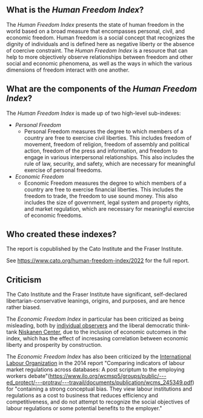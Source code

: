 ## What is the *Human Freedom Index*?

The *Human Freedom Index* presents the state of human freedom in the world based on a broad measure that encompasses personal, civil, and economic freedom. Human freedom is a social concept that recognizes the dignity of individuals and is defined here as negative liberty or the absence of coercive constraint. The *Human Freedom Index* is a resource that can help to more objectively observe relationships between freedom and other social and economic phenomena, as well as the ways in which the various dimensions of freedom interact with one another.


## What are the components of the *Human Freedom Index*?

The *Human Freedom Index* is made up of two high-level sub-indexes:
- *Personal Freedom*
    - Personal Freedom measures the degree to which members of a country are free to exercise civil liberties. This includes freedom of movement, freedom of religion, freedom of assembly and political action, freedom of the press and information, and freedom to engage in various interpersonal relationships. This also includes the rule of law, security, and safety, which are necessary for meaningful exercise of personal freedoms.
- *Economic Freedom*
    - Economic Freedom measures the degree to which members of a country are free to exercise financial liberties. This includes the freedom to trade, the freedom to use sound money. This also includes the size of government, legal system and property rights, and market regulation, which are necessary for meaningful exercise of economic freedoms.


## Who created these indexes?

The report is copublished by the Cato Institute and the Fraser Institute.

See https://www.cato.org/human-freedom-index/2022 for the full report.


## Criticism

The Cato Institute and the Fraser Institute have significant, self-declared libertarian-conservative leanings, origins, and purposes, and are hence rather biased.

The *Economic Freedom Index* in particular has been criticized as being misleading, both by [individual observers](https://erlendkulanderkvitrud.medium.com/the-economic-freedom-index-is-a-steaming-pile-of-neoliberal-bullshit-a35205855e29) and the liberal democratic think-tank [Niskanen Center](https://www.niskanencenter.org/elusive-regulatory-state/), due to the inclusion of economic outcomes in the index, which has the effect of incresasing correlation between economic liberty and prosperity by construction. 

The *Economic Freedom Index* has also been criticized by the [International Labour Organization](https://www.ilo.org/) in the 2014 report "Comparing indicators of labour market regulations across databases: A post scriptum to the employing workers debate"(https://www.ilo.org/wcmsp5/groups/public/---ed_protect/---protrav/---travail/documents/publication/wcms_245349.pdf) for "containing a strong conceptual bias. They view labour institutions and regulations as a cost to business that reduces efficiency and competitiveness, and do not attempt to recognize the social objectives of labour regulations or some potential benefits to the employer."